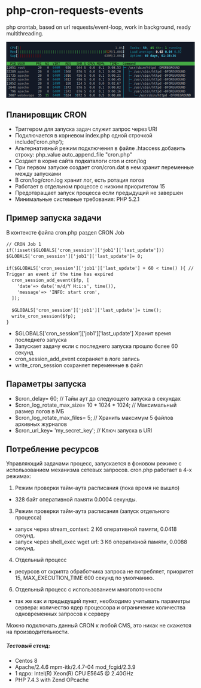 # php-cron-requests-events
php crontab, based on url requests/event-loop, work in background, ready multithreading.

![php-cron-requests-events](https://raw.githubusercontent.com/commeta/php-cron-requests-events/master/cron.png "php-cron-requests-events")

## Планировщик CRON
- Триггером для запуска задач служит запрос через URI
- Подключается в корневом index.php одной строчкой include('cron.php');
- Альтернативный режим подключения в файле .htaccess добавить строку: php_value auto_append_file "cron.php"
- Создает в корне сайта подкаталоги cron и cron/log
- При первом запуске создает cron/cron.dat в нем хранит переменные между запусками
- В cron/log/cron.log хранит лог, есть ротация логов
- Работает в отдельном процессе с низким приоритетом 15
- Предотвращает запуск процесса если предыдущий не завершен
- Минимальные системные требования: PHP 5.2.1

## Пример запуска задачи
В контексте файла cron.php раздел CRON Job
```
// CRON Job 1
if(!isset($GLOBALS['cron_session']['job1']['last_update'])) $GLOBALS['cron_session']['job1']['last_update']= 0;

if($GLOBALS['cron_session']['job1']['last_update'] + 60 < time() ){ // Trigger an event if the time has expired
  cron_session_add_event($fp, [
    'date'=> date('m/d/Y H:i:s', time()),
    'message'=> 'INFO: start cron',
  ]);

  $GLOBALS['cron_session']['job1']['last_update']= time();
  write_cron_session($fp);
}
```
- $GLOBALS['cron_session']['job1']['last_update'] Хранит время последнего запуска
- Запускает задачу если с последнего запуска прошло более 60 секунд
- cron_session_add_event сохраняет в логе запись
- write_cron_session сохраняет переменные в файл

## Параметры запуска
- $cron_delay= 60; // Тайм аут до следующего запуска в секундах
- $cron_log_rotate_max_size= 10 * 1024 * 1024; // Максимальный размер логов в МБ
- $cron_log_rotate_max_files= 5; // Хранить максимум 5 файлов архивных журналов
- $cron_url_key= 'my_secret_key'; // Ключ запуска в URI

## Потребление ресурсов
Управляющий задачами процесс, запускается в фоновом режиме с использованием механизма сетевых запросов. cron.php работает в 4-х режимах:
1. Режим проверки тайм-аута расписания (пока время не вышло) 
- 328 байт оперативной памяти 0.0004 секунды.
3. Режим проверки тайм-аута расписания (запуск отдельного процесса) 
- запуск через stream_context: 2 Кб оперативной памяти, 0.0418 секунд.
- запуск через shell_exec wget url: 3 Кб оперативной памяти, 0.0088 секунд.
4. Отдельный процесс 
- ресурсов от скрипта обработчика запроса не потребляет, приоритет 15, MAX_EXECUTION_TIME 600 секунд по умолчанию.
6. Отдельный процесс c использованием многопоточности 
- так же как и предыдущий пункт, необходимо учитывать параметры сервера: количество ядер процессора и ограничение количества одновременных запросов к серверу

Можно подключать данный CRON к любой CMS, это никак не скажется на производительности. 
##### Тестовый стенд:
- Centos 8
- Apache/2.4.6 mpm-itk/2.4.7-04 mod_fcgid/2.3.9
- 1 ядро: Intel(R) Xeon(R) CPU E5645 @ 2.40GHz
- PHP 7.4.3 with Zend OPcache
